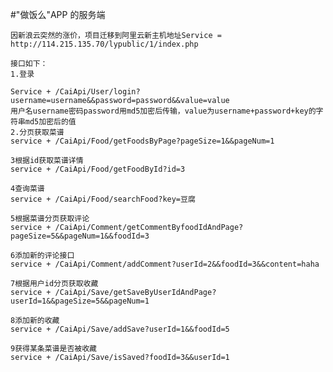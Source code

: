#"做饭么"APP 的服务端


	因新浪云突然的涨价，项目迁移到阿里云新主机地址Service = http://114.215.135.70/lypublic/1/index.php
	
	接口如下：
	1.登录
	
	Service + /CaiApi/User/login?username=username&&password=password&&value=value
	用户名username密码password用md5加密后传输，value为username+password+key的字符串md5加密后的值
	2.分页获取菜谱
	service + /CaiApi/Food/getFoodsByPage?pageSize=1&&pageNum=1

	3根据id获取菜谱详情
	service + /CaiApi/Food/getFoodById?id=3

	4查询菜谱
	service + /CaiApi/Food/searchFood?key=豆腐

	5根据菜谱分页获取评论
	service + /CaiApi/Comment/getCommentByfoodIdAndPage?pageSize=5&&pageNum=1&&foodId=3

	6添加新的评论接口
	service + /CaiApi/Comment/addComment?userId=2&&foodId=3&&content=haha

	7根据用户id分页获取收藏
	service + /CaiApi/Save/getSaveByUserIdAndPage?userId=1&&pageSize=5&&pageNum=1
	
	8添加新的收藏
	service + /CaiApi/Save/addSave?userId=1&&foodId=5

	9获得某条菜谱是否被收藏
	service + /CaiApi/Save/isSaved?foodId=3&&userId=1
